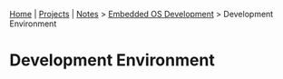 [Home](../../) | [Projects](../../projects) | [Notes](../) > <a href="./">Embedded OS Development</a> > Development Environment

# Development Environment



